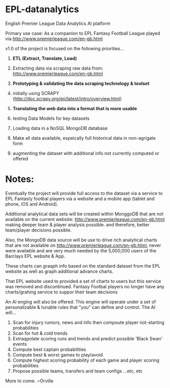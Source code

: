 # EPL-datanalytics
English Premier League Data Analytics AI platform

Primary use case: As a companion to EPL Fantasy Football League
                  played via http://www.premierleague.com/en-gb.html

v1.0 of the project is focused on the following priorities...

1.  **ETL (Extract, Translate, Load)**
  1. Extracting data via scraping raw data from: http://www.premierleague.com/en-gb.html

2. **Prototyping & validating the data scraping technology & toolset**
  1. initially using SCRAPY (http://doc.scrapy.org/en/latest/intro/overview.html)

3. **Translating the web data into a format that is more usable**
  1. testing Data Models for key datasets
  2. Loading data in a NoSQL MongoDB database
  3. Make all data available, espeically full historical data in non-agrigate form
  4. augmenting the dataset with additional info not currently computed or offered


Notes:
======
Eventually the project will provide full access to the dataset via a service to EPL Fantasty
footbal players via a website and a mobile app (tablet and phone, iOS and Android).

Additional analytical data sets will be created within MonggoDB that are not available
on the current website: http://www.premierleague.com/en-gb.html making deeper team & player
analysis possible. and therefore, better team/player decisions possible.

Also, the MongoDB data source will be use to drive rich analytical charts that are not
available on http://www.premierleague.com/en-gb.html, never were available and are
very much needed by the 5,000,000 users of the Barclays EPL website & App.

These charts can graqph info based on the standard dataset from the EPL website as well as
graph additional advance charts.

That EPL website used to provided a set of charts to users but this service was removed and
discontinued. Fantasy Footbal players no longer have any charts/grahing service to suppor their
team decisions

An AI enging will also be offered.
This engine will operate under a set of personalizable & tunable rules that "you" can define
and control. The AI will...
1. Scan for injury rumors, news and info then compoute player not-starting probabilities
2. Scan for hot & cold trends
3. Extraqpolate scoring runs and trends and predict possible 'Black Swan' events
4. Compute best captain probabilities
5. Compute best & worst games to play/avoid.
6. Compute highest scoring probability of each game and player scoring probabilities
7. Propose possible teams, transfers and team configs
...etc, etc


More to come.
~Orville

